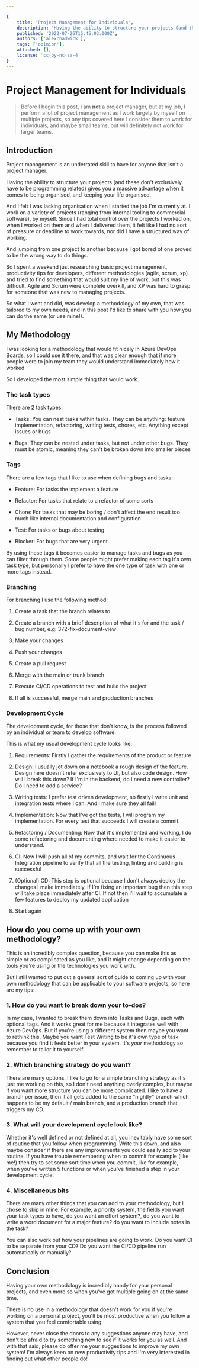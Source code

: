 ```yaml
---

{
    title: "Project Management for Individuals",
    description: "Having the ability to structure your projects (and these don't exclusively have to be programming related) gives you a massive advantage when it comes to being organised, and keeping your life organised.",
    published: '2022-07-26T15:45:03.000Z',
    authors: ['alexchadwick'],
    tags: ['opinion'],
    attached: [],
    license: 'cc-by-nc-sa-4'
}
---
```


# Project Management for Individuals

> Before I begin this post, I am **not** a project manager, but at my job, I perform a lot of project management as I work largely by myself on multiple projects, so any tips covered here I consider them to work for individuals, and maybe small teams, but will definitely not work for larger teams.

## Introduction

Project management is an underrated skill to have for anyone that isn't a project manager.

Having the ability to structure your projects (and these don't exclusively have to be programming related) gives you a massive advantage when it comes to being organised, and keeping your life organised.

And I felt I was lacking organisation when I started the job I'm currently at. I work on a variety of projects (ranging from internal tooling to commercial software), by myself. Since I had total control over the projects I worked on, when I worked on them and when I delivered them, it felt like I had no sort of pressure or deadline to work towards, nor did I have a structured way of working.

And jumping from one project to another because I got bored of one proved to be the wrong way to do things.

So I spent a weekend just researching basic project management, productivity tips for developers, different methodologies (agile, scrum, xp) and tried to find something that would suit my line of work, but this was difficult. Agile and Scrum were complete overkill, and XP was hard to grasp for someone that was new to managing projects.

So what I went and did, was develop a methodology of my own, that was tailored to my own needs, and in this post I'd like to share with you how you can do the same (or use mine!).

## My Methodology

I was looking for a methodology that would fit nicely in Azure DevOps Boards, so I could use it there, and that was clear enough that if more people were to join my team they would understand immediately how it worked.

So I developed the most simple thing that would work.

### The task types

There are 2 task types:

* Tasks: You can nest tasks within tasks. They can be anything: feature implementation, refactoring, writing tests, chores, etc. Anything except issues or bugs

* Bugs: They can be nested under tasks, but not under other bugs. They must be atomic, meaning they can't be broken down into smaller pieces

### Tags

There are a few tags that I like to use when defining bugs and tasks:

* Feature: For tasks the implement a feature

* Refactor: For tasks that relate to a refactor of some sorts

* Chore: For tasks that may be boring / don't affect the end result too much like internal documentation and configuration

* Test: For tasks or bugs about testing

* Blocker: For bugs that are very urgent

By using these tags it becomes easier to manage tasks and bugs as you can filter through them. Some people might prefer making each tag it's own task type, but personally I prefer to have the one type of task with one or more tags instead.

### Branching

For branching I use the following method:

1. Create a task that the branch relates to

2. Create a branch with a brief description of what it's for and the task / bug number, e.g: 372-fix-document-view

3. Make your changes

4. Push your changes

5. Create a pull request

6. Merge with the main or trunk branch

7. Execute CI/CD operations to test and build the project

8. If all is successful, merge main and production branches

### Development Cycle

The development cycle, for those that don't know, is the process followed by an individual or team to develop software.

This is what my usual development cycle looks like:

1. Requirements: Firstly I gather the requirements of the product or feature

2. Design: I usually jot down on a notebook a rough design of the feature. Design here doesn't refer exclusively to UI, but also code design. How will I break this down? If I'm in the backend, do I need a new controller? Do I need to add a service?

3. Writing tests: I prefer test driven development, so firstly I write unit and integration tests where I can. And I make sure they all fail!

4. Implementation: Now that I've got the tests, I will program my implementation. For every test that succeeds I will create a commit.

5. Refactoring / Documenting: Now that it's implemented and working, I do some refactoring and documenting where needed to make it easier to understand.

6. CI: Now I will push all of my commits, and wait for the Continuous Integration pipeline to verify that all the testing, linting and building is successful

7. (Optional) CD: This step is optional because I don't always deploy the changes I make immediately. If I'm fixing an important bug then this step will take place immediately after CI. If not then I'll wait to accumulate a few features to deploy my updated application

8. Start again

## How do you come up with your own methodology?

This is an incredibly complex question, because you can make this as simple or as complicated as you like, and it might change depending on the tools you're using or the technologies you work with.

But I still wanted to put out a general sort of guide to coming up with your own methodology that can be applicable to your software projects, so here are my tips:

### 1. How do you want to break down your to-dos?

In my case, I wanted to break them down into Tasks and Bugs, each with optional tags. And it works great for me because it integrates well with Azure DevOps. But if you're using a different system then maybe you want to rethink this. Maybe you want Test Writing to be it's own type of task because you find it feels better in your system. It's *your* methodology so remember to tailor it to yourself.

### 2. Which branching strategy do you want?

There are many options. I like to go for a simple branching strategy as it's just me working on this, so I don't need anything overly complex, but maybe if you want more structure you can be more complicated. I like to have a branch per issue, then it all gets added to the same "nightly" branch which happens to be my default / main branch, and a production branch that triggers my CD.

### 3. What will your development cycle look like?

Whether it's well defined or not defined at all, you inevitably have some sort of routine that you follow when programming. Write this down, and also maybe consider if there are any improvements you could easily add to your routine. If you have trouble remembering when to commit for example (like me!) then try to set some sort time when you commit, like for example, when you've written 5 functions or when you've finished a step in your development cycle.

### 4. Miscellaneous bits

There are many other things that you can add to your methodology, but I chose to skip in mine. For example, a priority system, the fields you want your task types to have, do you want an effort system?, do you want to write a word document for a major feature? do you want to include notes in the task?

You can also work out how your pipelines are going to work. Do you want CI to be separate from your CD? Do you want the CI/CD pipeline run automatically or manually?

## Conclusion

Having your own methodology is incredibly handy for your personal projects, and even more so when you've got multiple going on at the same time.

There is no use in a methodology that doesn't work for you if you're working on a personal project, you'll be most productive when you follow a system that you feel comfortable using.

However, never close the doors to any suggestions anyone may have, and don't be afraid to try something new to see if it works for you as well. And with that said, please do offer me your suggestions to improve my own system! I'm always keen on new productivity tips and I'm very interested in finding out what other people do!
